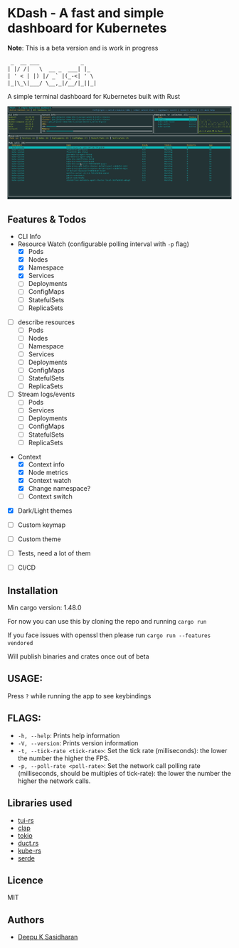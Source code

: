 # KDash - A fast and simple dashboard for Kubernetes

**Note**: This is a beta version and is work in progress

```
 _  __ ___             _
| |/ /|   \  __ _  ___| |_
| ' < | |) |/ _` |(_-<| ' \
|_|\_\|___/ \__,_|/__/|_||_|
```

A simple terminal dashboard for Kubernetes built with Rust

![UI](./ui.gif)

## Features & Todos

- CLI Info
- Resource Watch (configurable polling interval with `-p` flag)
  - [x] Pods
  - [x] Nodes
  - [x] Namespace
  - [x] Services
  - [ ] Deployments
  - [ ] ConfigMaps
  - [ ] StatefulSets
  - [ ] ReplicaSets
- [ ] describe resources
  - [ ] Pods
  - [ ] Nodes
  - [ ] Namespace
  - [ ] Services
  - [ ] Deployments
  - [ ] ConfigMaps
  - [ ] StatefulSets
  - [ ] ReplicaSets
- [ ] Stream logs/events
  - [ ] Pods
  - [ ] Services
  - [ ] Deployments
  - [ ] ConfigMaps
  - [ ] StatefulSets
  - [ ] ReplicaSets
- Context
  - [x] Context info
  - [x] Node metrics
  - [x] Context watch
  - [x] Change namespace?
  - [ ] Context switch
- [x] Dark/Light themes
- [ ] Custom keymap
- [ ] Custom theme

- [ ] Tests, need a lot of them
- [ ] CI/CD

## Installation

Min cargo version: 1.48.0

For now you can use this by cloning the repo and running `cargo run`

If you face issues with openssl then please run `cargo run --features vendored`

Will publish binaries and crates once out of beta

## USAGE:

Press `?` while running the app to see keybindings

## FLAGS:

- `-h, --help`: Prints help information
- `-V, --version`: Prints version information
- `-t, --tick-rate <tick-rate>`: Set the tick rate (milliseconds): the lower the number the higher the FPS.
- `-p, --poll-rate <poll-rate>`: Set the network call polling rate (milliseconds, should be multiples of tick-rate): the lower the number the higher the network calls.

## Libraries used

- [tui-rs](https://github.com/fdehau/tui-rs)
- [clap](https://github.com/clap-rs/clap)
- [tokio](https://github.com/tokio-rs/tokio)
- [duct.rs](https://github.com/oconnor663/duct.rs)
- [kube-rs](https://github.com/clux/kube-rs)
- [serde](https://github.com/serde-rs/serde)

## Licence

MIT

## Authors

- [Deepu K Sasidharan](https://deepu.tech/)
